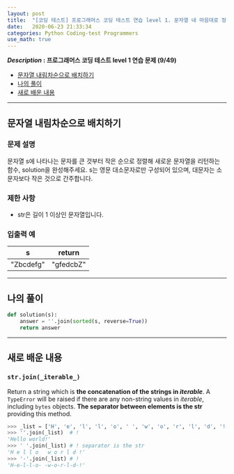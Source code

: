 ```yaml
---
layout: post
title:  "[코딩 테스트] 프로그래머스 코딩 테스트 연습 level 1. 문자열 내 마음대로 정렬하기"
date:   2020-06-23 21:33:34 
categories: Python Coding-test Programmers
use_math: true
---
```


**_Description_ : 프로그래머스 코딩 테스트 level 1 연습 문제 (9/49)**

* [문자열 내림차순으로 배치하기](#problem-description)
* [나의 풀이](#my-solution)
* [새로 배운 내용](#deep)

***

## 문자열 내림차순으로 배치하기 <a id="problem-description"></a>

### 문제 설명

문자열 s에 나타나는 문자를 큰 것부터 작은 순으로 정렬해 새로운 문자열을 리턴하는 함수, solution을 완성해주세요. s는 영문 대소문자로만 구성되어 있으며, 대문자는 소문자보다 작은 것으로 간주합니다.

### 제한 사항

-   str은 길이 1 이상인 문자열입니다.

### 입출력 예

| s | return |
| - | ------ |
| "Zbcdefg" | "gfedcbZ" |

***

## 나의 풀이 <a id='my-solution'></a>

```python
def solution(s):
	answer = ''.join(sorted(s, reverse=True))
	return answer
```

***

## 새로 배운 내용 <a id="deep"></a>

### `str.join(_iterable_)`
Return a string which is **the concatenation of the strings in _iterable_**. A `TypeError` will be raised if there are any non-string values in _iterable_, including `bytes` objects. **The separator between elements is the str** providing this method.

```python
>>> _list = ['H', 'e', 'l', 'l', 'o', ' ', 'w', 'o', 'r', 'l', 'd', '!']
>>> ''.join(_list)	# !
'Hello world!'
>>> ' '.join(_list) # ! separator is the str
'H e l l o   w o r l d !'
>>> '-'.join(_list) # !
'H-e-l-l-o- -w-o-r-l-d-!'
```

<!--stackedit_data:
eyJoaXN0b3J5IjpbMjAzMDE2NTk5NF19
-->
